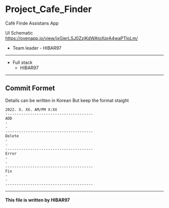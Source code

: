 # Project_Cafe_Finder
Café Finde Assistans App

UI Schematic
https://ovenapp.io/view/jxGierLSJ0ZzjKdWAtoXprA4waPTloLm/

+ Team leader - HIBAR97
 ----------
+ Full stack
  + HIBAR97

------------
## Commit Formet 
Details can be written in Korean But keep the format staight

```
2022. X. XX. AM/PM X:XX
---------------------------------------
ADD
-
-
---------------------------------------
Delete
-
-
---------------------------------------
Error
-
-
---------------------------------------
Fix
-
-
---------------------------------------
```

-----------------

#### This file is written by HIBAR97
